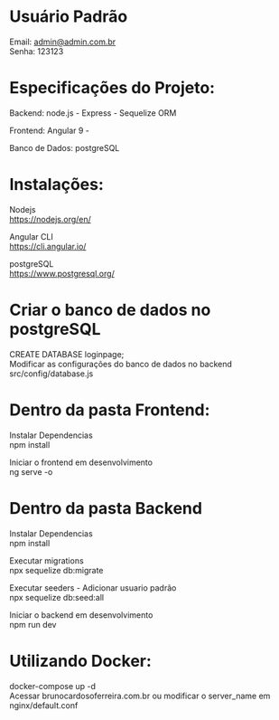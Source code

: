 # Usuário Padrão <br />
Email: admin@admin.com.br<br />
Senha: 123123<br />

# Especificações do Projeto:<br />
Backend: node.js - Express - Sequelize ORM<br />

Frontend: Angular 9 - <br />

Banco de Dados: postgreSQL<br />

# Instalações: <br />
Nodejs<br />
https://nodejs.org/en/<br />

Angular CLI<br />
https://cli.angular.io/<br />

postgreSQL<br />
https://www.postgresql.org/<br />

# Criar o banco de dados no postgreSQL <br />
CREATE DATABASE loginpage;<br />
Modificar as configurações do banco de dados no backend src/config/database.js<br />

# Dentro da pasta Frontend:<br />
Instalar Dependencias<br />
npm install<br />

Iniciar o frontend em desenvolvimento<br />
ng serve -o<br />

# Dentro da pasta Backend <br />
Instalar Dependencias<br />
npm install<br />

Executar migrations<br />
npx sequelize db:migrate<br />

Executar seeders - Adicionar usuario padrão<br />
npx sequelize db:seed:all<br />

Iniciar o backend em desenvolvimento<br />
npm run dev<br />

# Utilizando Docker: <br />
docker-compose up -d<br />
Acessar brunocardosoferreira.com.br ou modificar o server_name em nginx/default.conf
